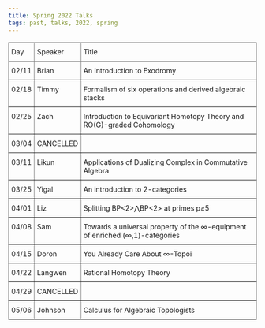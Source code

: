 ```yaml
---
title: Spring 2022 Talks
tags: past, talks, 2022, spring
---
```




<style type="text/css">
.tg  {border-collapse:collapse;border-spacing:0;}
.tg td{border-color:black;border-style:solid;border-width:1px;font-size:14px;
  overflow:hidden;padding:10px 5px;word-break:normal;}
.tg th{border-color:black;border-style:solid;border-width:1px;font-size:14px;
  font-weight:normal;overflow:hidden;padding:10px 5px;word-break:normal;}
.tg .tg-0pky{border-color:inherit;text-align:left;vertical-align:top}
</style>
<table class="tg" width="100%">
<thead>
  <tr>
    <th class="tg-0pky">Day</th>
    <th class="tg-0pky">Speaker</th>
    <th class="tg-0pky">Title</th>
  </tr>
</thead>
<tbody>
  <tr>
    <td class="tg-0pky">02/11</td>
    <td class="tg-0pky">Brian</td>
    <td class="tg-0pky">An Introduction to Exodromy</td>
  </tr>
  <tr>
    <td class="tg-0pky">02/18</td>
    <td class="tg-0pky">Timmy</td>
    <td class="tg-0pky">Formalism of six operations and derived algebraic stacks</td>
  </tr>
  <tr>
    <td class="tg-0pky">02/25</td>
    <td class="tg-0pky">Zach</td>
    <td class="tg-0pky">Introduction to Equivariant Homotopy Theory and RO(G)-graded Cohomology</td>
  </tr>
  <tr>
    <td class="tg-0pky">03/04</td>
    <td class="tg-0pky">CANCELLED</td>
    <td class="tg-0pky"></td>
  </tr>
  <tr>
    <td class="tg-0pky">03/11</td>
    <td class="tg-0pky">Likun</td>
    <td class="tg-0pky">Applications of Dualizing Complex in Commutative Algebra</td>
  </tr>
  <tr>
    <td class="tg-0pky">03/25</td>
    <td class="tg-0pky">Yigal</td>
    <td class="tg-0pky">An introduction to 2-categories</td>
  </tr>
  <tr>
    <td class="tg-0pky">04/01</td>
    <td class="tg-0pky">Liz</td>
    <td class="tg-0pky">Splitting BP<2>⋀BP<2> at primes p≥5</td>
  </tr>
  <tr>
    <td class="tg-0pky">04/08</td>
    <td class="tg-0pky">Sam</td>
    <td class="tg-0pky">Towards a universal property of the ∞-equipment of enriched (∞,1)-categories</td>
  </tr>
  <tr>
    <td class="tg-0pky">04/15</td>
    <td class="tg-0pky">Doron</td>
    <td class="tg-0pky">You Already Care About ∞-Topoi</td>
  </tr>
  <tr>
    <td class="tg-0pky">04/22</td>
    <td class="tg-0pky">Langwen</td>
    <td class="tg-0pky">Rational Homotopy Theory</td>
  </tr>
  <tr>
    <td class="tg-0pky">04/29</td>
    <td class="tg-0pky">CANCELLED<br></td>
    <td class="tg-0pky"></td>
  </tr>
  <tr>
    <td class="tg-0pky">05/06</td>
    <td class="tg-0pky">Johnson</td>
    <td class="tg-0pky">Calculus for Algebraic Topologists</td>
  </tr>
</tbody>
</table>
